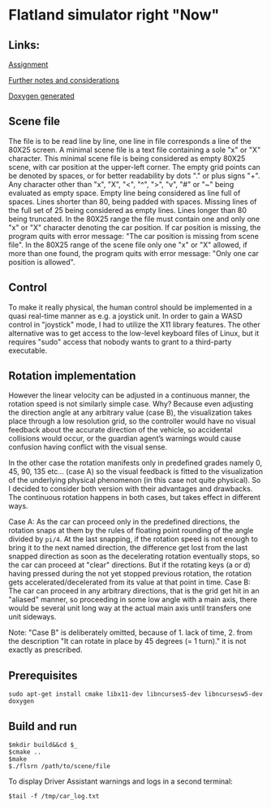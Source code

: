 ﻿# Flatland simulator right "Now" 
## Links: 
[ Assignment ](https://venyige.github.io/Flatland-simulator-right-Now/assignment.html) 

[ Further notes and considerations ](https://venyige.github.io/Flatland-simulator-right-Now/misc/notes.pdf) 

[ Doxygen generated ](https://venyige.github.io/Flatland-simulator-right-Now/html/index.html) 
## Scene file
The file is to be read line by line, one line in file corresponds a line of the 80X25 screen. 
A minimal scene file is a text file containing a sole "x" or "X" character. This minimal scene file is being considered as empty 80X25 scene, with car position at the upper-left corner. 
The empty grid points can be denoted by spaces, or for better readability by dots "." or plus signs "+". 
Any character other than "x", "X", "<", "^", ">",  "v",  "#" or "~" being evaluated as empty space. 
Empty line being considered as line full of spaces. Lines shorter than 80, being padded with spaces. Missing lines of the full set of 25 being considered as empty lines. 
Lines longer than 80 being truncated. 
In the 80X25 range the file must contain one and only one "x" or "X" character denoting the car position. 
If car position is missing, the program quits with error message: "The car position is missing from scene file". 
In the 80X25 range of the scene file only one "x" or "X" allowed, if more than one found, the program quits with error message: "Only one car position is allowed". 
## Control
To make it really physical, the human control should be implemented in a quasi real-time manner as e.g. a joystick unit. In order to gain a WASD control in "joystick" mode, I had to utilize the X11 library features. The other alternative was to get access to the low-level keyboard files of Linux, but it requires "sudo" access that nobody wants to grant to a third-party executable. 
 
## Rotation implementation
However the linear velocity can be adjusted in a continuous manner, the rotation speed is not similarly simple case. Why? Because even adjusting the direction angle at any arbitrary value (case B), the visualization takes place through a low resolution grid, so the controller would have no visual feedback about the accurate direction of the vehicle, so accidental collisions would occur, or the guardian agent’s warnings would cause confusion having conflict with the visual sense.
 
In the other case the rotation manifests only in predefined grades namely 0, 45, 90, 135 etc… (case A) so the visual feedback is fitted to the visualization of the underlying physical phenomenon (in this case not quite physical).
So I decided to consider both version with their advantages and drawbacks.
The continuous rotation happens in both cases, but takes effect in different ways.
 
Case A: As the car can proceed only in the predefined directions, the rotation snaps at them by the rules of floating point rounding of the angle divided by ```pi/4```. At the last snapping, if the rotation speed is not enough to bring it to the next named direction, the difference get lost from the last snapped direction as soon as the decelerating rotation eventually stops, so the car can proceed at "clear" directions. But if the rotating keys (a or d) having pressed during the not yet stopped previous rotation, the rotation gets accelerated/decelerated from its value at that point in time. 
Case B: The car can proceed in any arbitrary directions, that is the grid get hit in an "aliased" manner, so proceeding in some low angle with a main axis, there would be several unit long way at the actual main axis until transfers one unit sideways. 
 
Note: "Case B" is deliberately omitted, because of 1. lack of time, 2. from the description "It can rotate in place by 45 degrees (= 1 turn)." it is not exactly as prescribed. 

## Prerequisites

```sudo apt-get install cmake libx11-dev libncurses5-dev libncursesw5-dev doxygen``` 

## Build and run 
 
```$mkdir build&&cd $_``` \
```$cmake ..``` \
```$make``` \
```$./flsrn /path/to/scene/file``` 
 
To display Driver Assistant warnings and logs in a second terminal: 

```$tail -f /tmp/car_log.txt``` 


